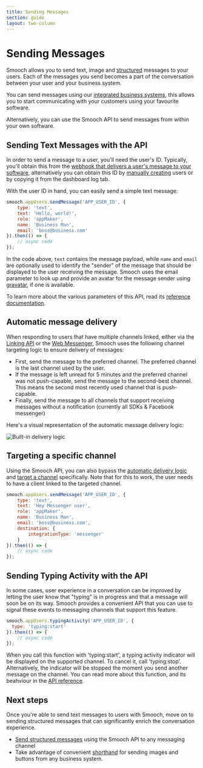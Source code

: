 ```yaml
---
title: Sending Messages
section: guide
layout: two-column
---
```


# Sending Messages

Smooch allows you to send text, image and [structured](/guide/structured-messages/) messages to your users. Each of the messages you send becomes a part of the conversation between your user and your business system.

You can send messages using our [integrated business systems](https://app.smooch.io/integrations/categories/business-systems), this allows you to start communicating with your customers using your favourite software.

Alternatively, you can use the Smooch API to send messages from within your own software.

## Sending Text Messages with the API

In order to send a message to a user, you'll need the user's ID. Typically, you'll obtain this from the [webhook that delivers a user's message to your software](/guide/receiving-messages/), alternatively you can obtain this ID by [manually creating](/guide/creating-users/) users or by copying it from the dashboard log tab.


With the user ID in hand, you can easily send a simple text message:

```javascript
smooch.appUsers.sendMessage('APP_USER_ID', {
    type: 'text',
    text: 'Hello, world!',
    role: 'appMaker',
    name: 'Business Man',
    email: 'boss@business.com'
}).then(() => {
    // async code
});
```

In the code above, `text` contains the message payload, while `name` and `email` are optionally used to identify the "sender" of the message that should be displayed to the user receiving the message. Smooch uses the email parameter to look up and provide an avatar for the message sender using [gravatar](http://gravatar.com), if one is available.

To learn more about the various parameters of this API, read its [reference documentation](http://docs.smooch.io/rest/#post-message).

## Automatic message delivery

When responding to users that have multiple channels linked, either via the [Linking API](/rest/#link-app-user-to-channel) or the [Web Messenger](/guide/web-messenger/#user-linking), Smooch uses the following channel targeting logic to ensure delivery of messages:

 - First, send the message to the preferred channel. The preferred channel is the last channel used by the user. 
 - If the message is left unread for 5 minutes and the preferred channel was not push-capable, send the message to the second-best channel. This means the second most recently used channel that is push-capable.
 - Finally, send the message to all channels that support receiving messages without a notification (currently all SDKs & Facebook messenger)

 Here's a visual representation of the automatic message delivery logic:

 ![Built-in delivery logic](/images/delivery.png)

 ## Targeting a specific channel

Using the Smooch API, you can also bypass the [automatic delivery logic](/guide/sending-messages/#automatic-message-delivery) and [target a channel](https://docs.smooch.io/rest/?javascript#channel-targeting) specifically. Note that for this to work, the user needs to have a client linked to the targeted channel.

```javascript
smooch.appUsers.sendMessage('APP_USER_ID', {
    type: 'text',
    text: 'Hey Messenger user',
    role: 'appMaker',
    name: 'Business Man',
    email: 'boss@business.com',
    destination: {
        integrationType: 'messenger'
    }
}).then(() => {
    // async code
});
```

## Sending Typing Activity with the API

In some cases, user experience in a conversation can be improved by letting the user know that "typing" is in progress and that a message will soon be on its way. Smooch provides a convenient API that you can use to signal these events to messaging channels that support this feature.

```javascript
smooch.appUsers.typingActivity('APP_USER_ID', {
  type: 'typing:start'
}).then(() => {
    // async code
});
```

When you call this function with 'typing:start', a typing activity indicator will be displayed on the supported channel. To cancel it, call 'typing:stop'. Alternatively, the indicator will be stopped the moment you send another message on the channel. You can read more about this function, and its beahviour in the [API reference](http://docs.smooch.io/rest/#typing-activity).

## Next steps

Once you're able to send text messages to users with Smooch, move on to sending structured messages that can significantly enrich the conversation experience.

 * [Send structured messages](/guide/structured-messages/) using the Smooch API to any messaging channel
 * Take advantage of convenient [shorthand](/guide/sending-images-and-buttons-shorthand/) for sending images and buttons from any business system.
